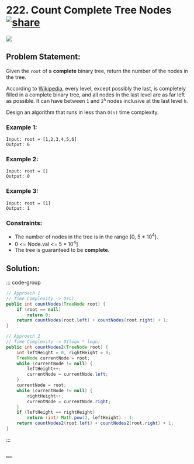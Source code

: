 # 222. Count Complete Tree Nodes [![share]](https://leetcode.com/problems/count-complete-tree-nodes/)

![][medium]

## Problem Statement:

Given the `root` of a **complete** binary tree, return the number of the nodes in the tree.

According to [Wikipedia][wikipedia], every level, except possibly the last, is completely filled in a complete binary tree, and all nodes in the last level are as far left as possible. It can have between `1` and <code>2<sup>h</sup></code> nodes inclusive at the last level `h`.

Design an algorithm that runs in less than `O(n)` time complexity.

### Example 1:

```
Input: root = [1,2,3,4,5,6]
Output: 6
```

### Example 2:

```
Input: root = []
Output: 0
```

### Example 3:

```
Input: root = [1]
Output: 1
```

### Constraints:

- The number of nodes in the tree is in the range [0, 5 * 10<sup>4</sup>].
- 0 <= Node.val <= 5 \* 10<sup>4</sup>]
- The tree is guaranteed to be **complete**.

## Solution:

::: code-group

```java
// Approach 1
// Time Complexity -> O(n)
public int countNodes(TreeNode root) {
    if (root == null)
        return 0;
    return countNodes(root.left) + countNodes(root.right) + 1;
}
```

```java
// Approach 2
// Time Complexity -> O(logn * logn)
public int countNodes2(TreeNode root) {
    int leftHeight = 0, rightHeight = 0;
    TreeNode currentNode = root;
    while (currentNode != null) {
        leftHeight++;
        currentNode = currentNode.left;
    }
    currentNode = root;
    while (currentNode != null) {
        rightHeight++;
        currentNode = currentNode.right;
    }
    if (leftHeight == rightHeight)
        return (int) Math.pow(2, leftHeight) - 1;
    return countNodes2(root.left) + countNodes2(root.right) + 1;
}
```

:::

### [_..._](#)

```

```

<!----------------------------------{ link }--------------------------------->

[share]: https://img.icons8.com/external-anggara-blue-anggara-putra/20/000000/external-share-user-interface-basic-anggara-blue-anggara-putra-2.png
[medium]: https://img.shields.io/badge/Difficulty-Medium-yellow.svg
[wikipedia]: https://en.wikipedia.org/wiki/Binary_tree#Types_of_binary_trees
